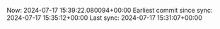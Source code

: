 Now: 2024-07-17 15:39:22.080094+00:00 Earliest commit since sync: 2024-07-17 15:35:12+00:00 Last sync: 2024-07-17 15:31:07+00:00
